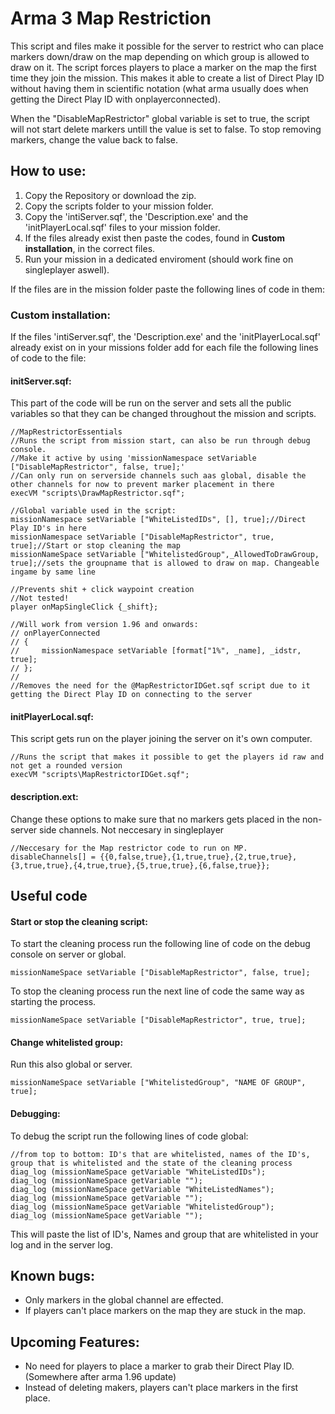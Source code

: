 # Arma 3 Map Restriction
This script and files make it possible for the server to restrict who can place markers down/draw on the map depending on which group is allowed to draw on it. The script forces players to place a marker on the map the first time they join the mission. This makes it able to create a list of Direct Play ID without having them in scientific notation (what arma usually does when getting the Direct Play ID with onplayerconnected). 

When the "DisableMapRestrictor" global variable is set to true, the script will not start delete markers untill the value is set to false. To stop removing markers, change the value back to false.

## How to use:
1. Copy the Repository or download the zip.
2. Copy the scripts folder to your mission folder.
3. Copy the 'intiServer.sqf', the 'Description.exe' and the 'initPlayerLocal.sqf' files to your mission folder.
4. If the files already exist then paste the codes, found in **Custom installation**, in the correct files.
5. Run your mission in a dedicated enviroment (should work fine on singleplayer aswell).

If the files are in the mission folder paste the following lines of code in them:
### Custom installation:
If the files 'intiServer.sqf', the 'Description.exe' and the 'initPlayerLocal.sqf' already exist on in your missions folder add for each file the following lines of code to the file:

#### initServer.sqf:
This part of the code will be run on the server and sets all the public variables so that they can be changed throughout the mission and scripts.
```
//MapRestrictorEssentials
//Runs the script from mission start, can also be run through debug console.
//Make it active by using 'missionNamespace setVariable ["DisableMapRestrictor", false, true];'
//Can only run on serverside channels such aas global, disable the other channels for now to prevent marker placement in there
execVM "scripts\DrawMapRestrictor.sqf";

//Global variable used in the script:
missionNamespace setVariable ["WhiteListedIDs", [], true];//Direct Play ID's in here
missionNamespace setVariable ["DisableMapRestrictor", true, true];//Start or stop cleaning the map
missionNameSpace setVariable ["WhitelistedGroup",_AllowedToDrawGroup, true];//sets the groupname that is allowed to draw on map. Changeable ingame by same line

//Prevents shit + click waypoint creation
//Not tested!
player onMapSingleClick {_shift};

//Will work from version 1.96 and onwards:
// onPlayerConnected 
// {
//     missionNamespace setVariable [format["1%", _name], _idstr, true];
// };
//
//Removes the need for the @MapRestrictorIDGet.sqf script due to it getting the Direct Play ID on connecting to the server
```
#### initPlayerLocal.sqf:
This script gets run on the player joining the server on it's own computer.
```
//Runs the script that makes it possible to get the players id raw and not get a rounded version
execVM "scripts\MapRestrictorIDGet.sqf";
```
#### description.ext:
Change these options to make sure that no markers gets placed in the non-server side channels. Not neccesary in singleplayer
```
//Neccesary for the Map restrictor code to run on MP.
disableChannels[] = {{0,false,true},{1,true,true},{2,true,true},{3,true,true},{4,true,true},{5,true,true},{6,false,true}};
```

## Useful code
#### Start or stop the cleaning script:
To start the cleaning process run the following line of code on the debug console on server or global.
```
missionNameSpace setVariable ["DisableMapRestrictor", false, true];
```

To stop the cleaning process run the next line of code the same way as starting the process.
```
missionNameSpace setVariable ["DisableMapRestrictor", true, true];
```

#### Change whitelisted group:
Run this also global or server.
```
missionNameSpace setVariable ["WhitelistedGroup", "NAME OF GROUP", true];
```

#### Debugging:
To debug the script run the following lines of code global:
```
//from top to bottom: ID's that are whitelisted, names of the ID's, group that is whitelisted and the state of the cleaning process 
diag_log (missionNameSpace getVariable "WhiteListedIDs");
diag_log (missionNameSpace getVariable "");
diag_log (missionNameSpace getVariable "WhiteListedNames");
diag_log (missionNameSpace getVariable "");
diag_log (missionNameSpace getVariable "WhitelistedGroup");
diag_log (missionNameSpace getVariable "");
```
This will paste the list of ID's, Names and group that are whitelisted in your log and in the server log.

## Known bugs:
- Only markers in the global channel are effected.
- If players can't place markers on the map they are stuck in the map.

## Upcoming Features:
- No need for players to place a marker to grab their Direct Play ID. (Somewhere after arma 1.96 update)
- Instead of deleting makers, players can't place markers in the first place.
